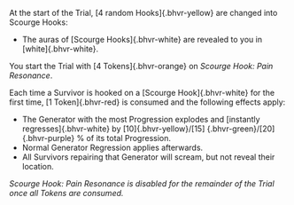 At the start of the Trial, [4 random Hooks]{.bhvr-yellow} are changed into Scourge Hooks:

* The auras of [Scourge Hooks]{.bhvr-white} are revealed to you in [white]{.bhvr-white}.

You start the Trial with [4 Tokens]{.bhvr-orange} on *Scourge Hook: Pain Resonance*.

Each time a Survivor is hooked on a [Scourge Hook]{.bhvr-white} for the first time, [1 Token]{.bhvr-red} is consumed and
the following effects apply:

* The Generator with the most Progression explodes and [instantly regresses]{.bhvr-white} by [10]{.bhvr-yellow}/[15]
  {.bhvr-green}/[20]{.bhvr-purple} % of its total Progression.
* Normal Generator Regression applies afterwards.
* All Survivors repairing that Generator will scream, but not reveal their location.

*Scourge Hook: Pain Resonance is disabled for the remainder of the Trial once all Tokens are consumed.*
